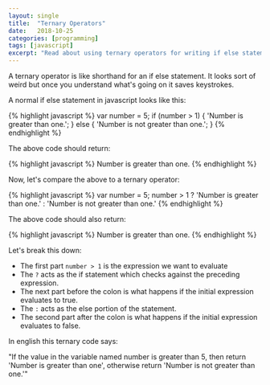 ```yaml
---
layout: single
title:  "Ternary Operators"
date:   2018-10-25
categories: [programming]
tags: [javascript]
excerpt: "Read about using ternary operators for writing if else statements in shorthand."
---
```


A ternary operator is like shorthand for an if else statement. It looks sort of weird but once you understand what's going on it saves keystrokes.

 A normal if else statement in javascript looks like this:

{% highlight javascript %}
  var number = 5;
  if (number > 1) {
    'Number is greater than one.';
  } else {
    'Number is not greater than one.';
  }
{% endhighlight %}

The above code should return:

{% highlight javascript %}
  Number is greater than one.
{% endhighlight %}

Now, let's compare the above to a ternary operator:

{% highlight javascript %}
  var number = 5;
  number > 1 ? 'Number is greater than one.' : 'Number is not greater than one.'
{% endhighlight %}

The above code should also return:

{% highlight javascript %}
  Number is greater than one.
{% endhighlight %}

Let's break this down:

- The first part `number > 1` is the expression we want to evaluate
- The `?` acts as the if statement which checks against the preceding expression.
- The next part before the colon is what happens if the initial expression evaluates to true.
- The `:` acts as the else portion of the statement.
- The second part after the colon is what happens if the initial expression evaluates to false.

In english this ternary code says:

"If the value in the variable named number is greater than 5, then return 'Number is greater than one', otherwise return 'Number is not greater than one.'"

<!-- Source: [Watch & Code: Constructors, console.log at 0:23. output](https://watchandcode.com/courses/77710/lectures/1600693) -->
